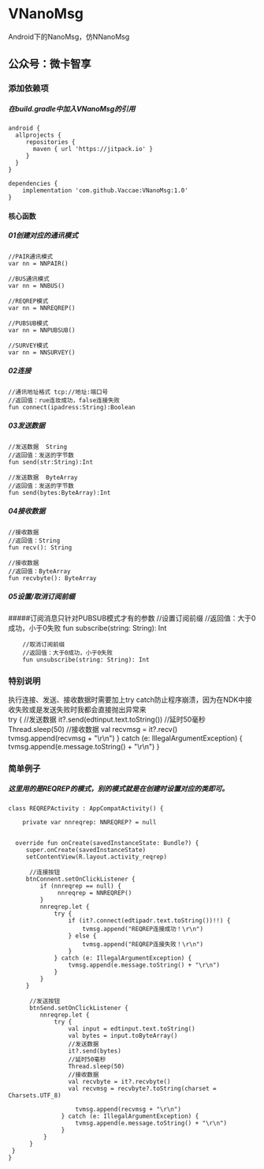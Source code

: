 # VNanoMsg
Android下的NanoMsg，仿NNanoMsg

## 公众号：微卡智享

### 添加依赖项

##### 在build.gradle中加入VNanoMsg的引用<br>
	android { 
	  allprojects {
	     repositories {
	       maven { url 'https://jitpack.io' }
	     }
	  }
	}

	dependencies {
	    implementation 'com.github.Vaccae:VNanoMsg:1.0'
	}




#### 核心函数

##### 01创建对应的通讯模式

	//PAIR通讯模式
	var nn = NNPAIR()
	
	//BUS通讯模式
	var nn = NNBUS()
	
	//REQREP模式
	var nn = NNREQREP()
	
	//PUBSUB模式
	var nn = NNPUBSUB()
	
	//SURVEY模式
	var nn = NNSURVEY()
	

##### 02连接

	//通讯地址格式 tcp://地址:端口号
	//返回值：rue连妆成功，false连接失败
	fun connect(ipadress:String):Boolean

##### 03发送数据

	//发送数据  String
	//返回值：发送的字节数
	fun send(str:String):Int
	
	//发送数据  ByteArray
	//返回值：发送的字节数
	fun send(bytes:ByteArray):Int

##### 04接收数据

	//接收数据
	//返回值：String
	fun recv(): String
	
	//接收数据
	//返回值：ByteArray
	fun recvbyte(): ByteArray

##### 05设置/取消订阅前缀

#####订阅消息只针对PUBSUB模式才有的参数
	    //设置订阅前缀
	    //返回值：大于0成功，小于0失败
	    fun subscribe(string: String): Int
 	   
	    //取消订阅前缀
	    //返回值：大于0成功，小于0失败
	    fun unsubscribe(string: String): Int

### 特别说明

  执行连接、发送、接收数据时需要加上try catch防止程序崩溃，因为在NDK中接收失败或是发送失败时我都会直接抛出异常来<br>
	try {
	  //发送数据
	  it?.send(edtinput.text.toString())
	  //延时50毫秒
	  Thread.sleep(50)
	  //接收数据
	  val recvmsg = it?.recv()
	  tvmsg.append(recvmsg + "\r\n")
	} catch (e: IllegalArgumentException) {
	  tvmsg.append(e.message.toString() + "\r\n")
	}


### 简单例子

##### 这里用的是REQREP的模式，别的模式就是在创建时设置对应的类即可。
	class REQREPActivity : AppCompatActivity() {
	
	    private var nnreqrep: NNREQREP? = null
	
	
  	  override fun onCreate(savedInstanceState: Bundle?) {
   	     super.onCreate(savedInstanceState)
   	     setContentView(R.layout.activity_reqrep)
	
  	      //连接按钮
   	     btnConnent.setOnClickListener {
   	         if (nnreqrep == null) {
  	              nnreqrep = NNREQREP()
   	         }
   	         nnreqrep.let {
   	             try {
   	                 if (it?.connect(edtipadr.text.toString())!!) {
   	                     tvmsg.append("REQREP连接成功！\r\n")
   	                 } else {
   	                     tvmsg.append("REQREP连接失败！\r\n")
   	                 }
   	             } catch (e: IllegalArgumentException) {
   	                 tvmsg.append(e.message.toString() + "\r\n")
   	             }
   	         }
   	     }
				 	
      	  //发送按钮
  	      btnSend.setOnClickListener {
   	         nnreqrep.let {
   	             try {
   	                 val input = edtinput.text.toString()
   	                 val bytes = input.toByteArray()
   	                 //发送数据
   	                 it?.send(bytes)
   	                 //延时50毫秒
   	                 Thread.sleep(50)
   	                 //接收数据
   	                 val recvbyte = it?.recvbyte()
   	                 val recvmsg = recvbyte?.toString(charset = Charsets.UTF_8)
	
 	                   tvmsg.append(recvmsg + "\r\n")
 	               } catch (e: IllegalArgumentException) {
 	                   tvmsg.append(e.message.toString() + "\r\n")
 	               }
  	          }
  	      }
   	 }
	}


